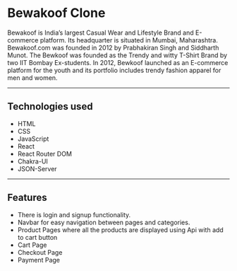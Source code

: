 # Bewakoof Clone
Bewakoof is India’s largest Casual Wear and Lifestyle Brand and E-commerce platform. Its headquarter is situated in Mumbai, Maharashtra. 
Bewakoof.com was founded in 2012 by Prabhakiran Singh and Siddharth Munot.
The Bewkoof was founded as the Trendy and witty T-Shirt Brand by two IIT Bombay Ex-students. 
In 2012, Bewkoof launched as an E-commerce platform for the youth and its portfolio includes trendy fashion apparel for men and women.

<hr />

## Technologies used
- HTML
- CSS
- JavaScript
- React
- React Router DOM
- Chakra-UI
- JSON-Server

<hr/>

## Features
- There is login and signup functionality.
- Navbar for easy navigation between pages and categories.
- Product Pages where all the products are displayed using Api with add to cart button
- Cart Page
- Checkout Page
- Payment Page

<br/>

